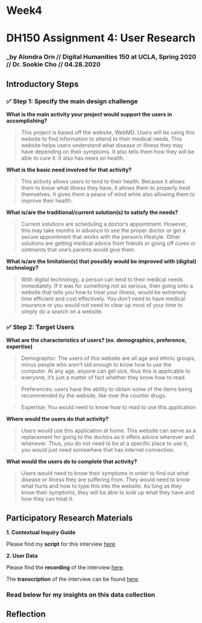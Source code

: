 # Week4
# DH150 Assignment 4: User Research

### _by Alondra Orn // Digital Humanities 150 at UCLA, Spring 2020 // Dr. Sookie Cho // 04.28.2020


## Introductory Steps

### :white_check_mark: Step 1: Specify the main design challenge

**What is the main activity your project would support the users in accomplishing?**
>This project is based off the website, WebMD. Users will be using this website to find information to attend to their medical needs. This website helps users understand what disease or illness they may have depending on their symptoms. It also tells them how they will be able to cure it. It also has news on health. 

**What is the basic need involved for that activity?**
>This activity allows users to tend to their health. Because it allows them to know what illness they have, it allows them to properly treat themselves. It gives them a peace of mind while also allowing them to improve their health. 

**What is/are the traditional/current solution(s) to satisfy the needs?**
>Current solutions are scheduling a doctor’s appointment. However, this may take months in advance to see the proper doctor or get a secure appointment that works with the person’s lifestyle. Other solutions are getting medical advice from friends or going off cures or ointments that one’s parents would give them.

**What is/are the limitation(s) that possibly would be improved with (digital) technology?**
>With digital technology, a person can tend to their medical needs immediately. If it was for something not so serious, then going onto a website that tells you how to treat your illness, would be extremely time efficient and cost effectively. You don’t need to have medical insurance or you would not need to clear up most of your time to simply do a search on a website. 

### :white_check_mark: Step 2: Target Users

**What are the characteristics of users? (ex. demographics, preference, expertise)**
>Demographic: The users of this website are all age and ethnic groups, minus people who aren’t old enough to know how to use the computer. At any age, anyone can get sick, thus this is applicable to everyone, it’s just a matter of fact whether they know how to read. 

>Preferences: users have the ability to obtain some of the items being recommended by the website, like over the counter drugs. 

>Expertise: You would need to know how to read to use this application

**Where would the users do that activity?**
>Users would use this application at home. This website can serve as a replacement for going to the doctors as it offers advice wherever and whenever. Thus, you do not need to be at a specific place to use it, you would just need somewhere that has internet connection. 

**What would the users do to complete that activity?**
>Users would need to know their symptoms in order to find out what disease or illness they are suffering from. They would need to know what hurts and how to type this into the website. As long as they know their symptoms, they will be able to look up what they have and how they can treat it. 

## Participatory Research Materials

**1. Contextual Inquiry Guide**

Please find my **script** for this interview [here](https://docs.google.com/document/d/1QNU7rHWY4LVvsFtFdsjj5oG9w7rz6VFFfUl3Y0OfCLs/edit?usp=sharing)

**2. User Data**

Please find the **recording** of the interview [here](https://youtu.be/eZOOdVbM2HA).

The **transcription** of the interview can be found [here](https://docs.google.com/document/d/1kqBzDjJ_XDwD77_coaovXrem6W9d520NsBAA6oOGvn0/edit?usp=sharing).

### Read below for my insights on this data collection

## Reflection

